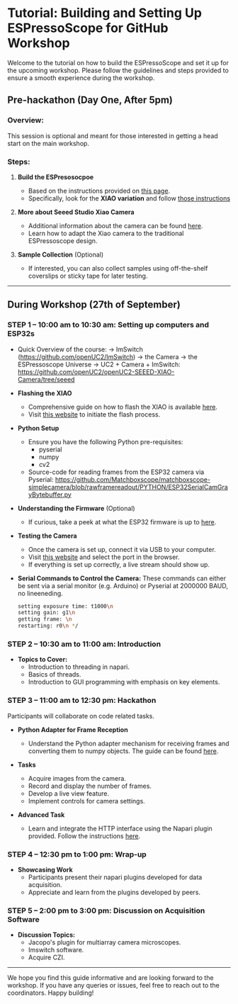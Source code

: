 # Tutorial: Building and Setting Up ESPressoScope for GitHub Workshop

Welcome to the tutorial on how to build the ESPressoScope and set it up for the upcoming workshop. Please follow the guidelines and steps provided to ensure a smooth experience during the workshop.

## Pre-hackathon (Day One, After 5pm)

### Overview:
This session is optional and meant for those interested in getting a head start on the main workshop.

### Steps:

1. **Build the ESPresosocpoe**
    - Based on the instructions provided on [this page](https://matchboxscope.github.io/docs/Variants/ESPressoScope).
    - Specifically, look for the **XIAO variation** and follow [those instructions](https://matchboxscope.github.io/docs/Variants/ESPressoScope/#variation-seeed-studio-xiao-camera)
    
2. **More about Seeed Studio Xiao Camera**
    - Additional information about the camera can be found [here](https://matchboxscope.github.io/docs/Hardware/SeeedXiao).
    - Learn how to adapt the Xiao camera to the traditional ESPressoscope design.

3. **Sample Collection** (Optional)
    - If interested, you can also collect samples using off-the-shelf coverslips or sticky tape for later testing.

---

## During Workshop (27th of September) 

### STEP 1 – 10:00 am to 10:30 am: Setting up computers and ESP32s

- Quick Overview of the course:
  -> ImSwitch (https://github.com/openUC2/ImSwitch)
  -> the Camera
  -> the ESPressoscope Universe
  -> UC2 + Camera + ImSwitch: https://github.com/openUC2/openUC2-SEEED-XIAO-Camera/tree/seeed
- **Flashing the XIAO**
    - Comprehensive guide on how to flash the XIAO is available [here](https://matchboxscope.github.io/docs/Tutorials/ESP32RawUSBFrame#quickstart).
    - Visit [this website](https://matchboxscope.github.io/firmware/FLASH.html) to initiate the flash process.
    
- **Python Setup**
    - Ensure you have the following Python pre-requisites:
        - pyserial
        - numpy
        - cv2
    -  Source-code for reading frames from the ESP32 camera via Pyserial: https://github.com/Matchboxscope/matchboxscope-simplecamera/blob/rawframereadout/PYTHON/ESP32SerialCamGrayBytebuffer.py
        
- **Understanding the Firmware** (Optional)
    - If curious, take a peek at what the ESP32 firmware is up to [here](https://matchboxscope.github.io/docs/Tutorials/ESP32RawUSBFrame#esp32-code).
    
- **Testing the Camera**
    - Once the camera is set up, connect it via USB to your computer.
    - Visit [this website](https://matchboxscope.github.io/cameraserial/index.html) and select the port in the browser.
    - If everything is set up correctly, a live stream should show up.
    
- **Serial Commands to Control the Camera:**
  These commands can either be sent via a serial monitor (e.g. Arduino) or Pyserial at 2000000 BAUD, no lineeneding. 
    ```bash
    setting exposure time: t1000\n
    setting gain: g1\n
    getting frame: \n
    restarting: r0\n */
    ```

### STEP 2 – 10:30 am to 11:00 am: Introduction
- **Topics to Cover:**
    - Introduction to threading in napari.
    - Basics of threads.
    - Introduction to GUI programming with emphasis on key elements.

### STEP 3 – 11:00 am to 12:30 pm: Hackathon

Participants will collaborate on code related tasks.

- **Python Adapter for Frame Reception**
    - Understand the Python adapter mechanism for receiving frames and converting them to numpy objects. The guide can be found [here](https://matchboxscope.github.io/docs/Tutorials/ESP32RawUSBFrame#python-code).
    
- **Tasks**
    - Acquire images from the camera.
    - Record and display the number of frames.
    - Develop a live view feature.
    - Implement controls for camera settings.
    
- **Advanced Task**
    - Learn and integrate the HTTP interface using the Napari plugin provided. Follow the instructions [here](https://github.com/Matchboxscope/omniscope-viewer/tree/main/src/omniscopeViewer).

### STEP 4 – 12:30 pm to 1:00 pm: Wrap-up

- **Showcasing Work**
    - Participants present their napari plugins developed for data acquisition.
    - Appreciate and learn from the plugins developed by peers.

### STEP 5 – 2:00 pm to 3:00 pm: Discussion on Acquisition Software

- **Discussion Topics:**
    - Jacopo's plugin for multiarray camera microscopes.
    - Imswitch software.
    - Acquire CZI.

---

We hope you find this guide informative and are looking forward to the workshop. If you have any queries or issues, feel free to reach out to the coordinators. Happy building!
